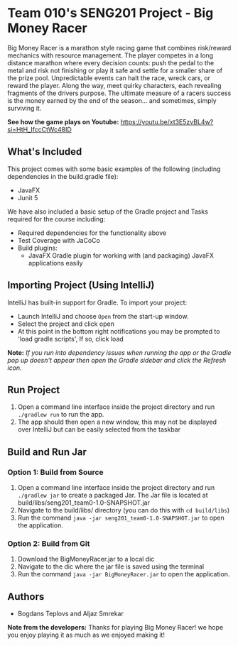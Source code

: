 # Team 010's SENG201 Project - Big Money Racer
Big Money Racer is a marathon style racing game that combines risk/reward mechanics with resource management.
The player competes in a long distance marathon where every decision counts: push the pedal to the metal and risk not finishing
or play it safe and settle for a smaller share of the prize pool. Unpredictable events can halt the race, wreck cars,
or reward the player. Along the way, meet quirky characters, each revealing fragments of the drivers purpose. The
ultimate measure of a racers success is the money earned by the end of the season... and  sometimes, simply surviving it.


**See how the game plays on Youtube:** https://youtu.be/xt3E5zvBL4w?si=HtH_IfccCtWc48ID

## What's Included
This project comes with some basic examples of the following (including dependencies in the build.gradle file):
- JavaFX
- Junit 5

We have also included a basic setup of the Gradle project and Tasks required for the course including:
- Required dependencies for the functionality above
- Test Coverage with JaCoCo
- Build plugins:
    - JavaFX Gradle plugin for working with (and packaging) JavaFX applications easily

## Importing Project (Using IntelliJ)
IntelliJ has built-in support for Gradle. To import your project:

- Launch IntelliJ and choose `Open` from the start-up window.
- Select the project and click open
- At this point in the bottom right notifications you may be prompted to 'load gradle scripts', If so, click load

**Note:** *If you run into dependency issues when running the app or the Gradle pop up doesn't appear then open the Gradle sidebar and click the Refresh icon.*

## Run Project 
1. Open a command line interface inside the project directory and run `./gradlew run` to run the app.
2. The app should then open a new window, this may not be displayed over IntelliJ but can be easily selected from the taskbar

## Build and Run Jar
### Option 1: Build from Source
1. Open a command line interface inside the project directory and run `./gradlew jar` to create a packaged Jar. The Jar file is located at build/libs/seng201_team0-1.0-SNAPSHOT.jar
2. Navigate to the build/libs/ directory (you can do this with `cd build/libs`)
3. Run the command `java -jar seng201_team0-1.0-SNAPSHOT.jar` to open the application.
### Option 2: Build from Git
1. Download the BigMoneyRacer.jar to a local dic
2. Navigate to the dic where the jar file is saved using the terminal
3. Run the command `java -jar BigMoneyRacer.jar` to open the application.

## Authors
- Bogdans Teplovs and Aljaz Smrekar

**Note from the developers:** Thanks for playing Big Money Racer! we hope you enjoy playing it as much as we enjoyed making it! 
